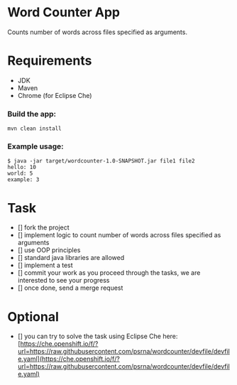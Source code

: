 # Word Counter App

Counts number of words across files specified as arguments.

# Requirements

- JDK
- Maven
- Chrome (for Eclipse Che)

### Build the app:

```console
mvn clean install
```

### Example usage: 

```console
$ java -jar target/wordcounter-1.0-SNAPSHOT.jar file1 file2 
hello: 10 
world: 5 
example: 3
``` 

# Task

- [] fork the project
- [] implement logic to count number of words across files specified as arguments
- [] use OOP principles
- [] standard java libraries are allowed
- [] implement a test 
- [] commit your work as you proceed through the tasks, we are interested to see your progress
- [] once done, send a merge request 

# Optional

- [] you can try to solve the task using Eclipse Che here: [https://che.openshift.io/f/?url=https://raw.githubusercontent.com/psrna/wordcounter/devfile/devfile.yaml](https://che.openshift.io/f/?url=https://raw.githubusercontent.com/psrna/wordcounter/devfile/devfile.yaml)

